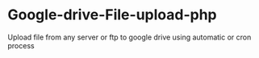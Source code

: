 # Google-drive-File-upload-php
Upload file from any server or ftp to google drive using automatic or cron process
